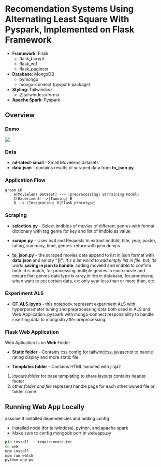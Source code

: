 # Recomendation Systems Using Alternating Least Square With Pyspark, Implemented on Flask Framework

- **Framework**: Flask
    - flask_bcrypt
    - flask_wtf
    - flask_paginate
- **Database**: MongoDB
    - pymongo
    - mongo-connect (pyspark package)
- **Styling**: Tailwindcss
    - @tailwindcss/forms
- **Apache Spark**: Pyspark

## Overview
### Demo
![](https://github.com/inurhuda00/flask-als/blob/main/demo.gif)

### Data

* **ml-latest-small** - Small Movielens datasets
* **data.json** - contains results of scraped data from **to_json.py**

### Application Flow 
```mermaid
graph LR
    A[Movielens Dataset] --> |preprocessing| B(Training Model)
    C[Experiment]-->|Tunning| B 
    B --> |Integration| D[Flask prototype]
```

### Scraping 

* __selection.py__ - Select imdbIds of movies of different genres with format dictionary with tag genre for key and list of imdbId as value

* __scrape.py__ - Uses bs4 and Requests to extract imdbId, title, year, poster, rating, summary, time, genres. return with json dumps

* **to_json.py** - the scraped movies data append to list in json format with **data.json** and empty **"[]"**. _It's a bit weird to add empty list in file. but, its work!_
 __saving in json to handle__: adding movieId and imdbId to confirm both id is match, for processing multiple genres in each movie and ensure that genres data type is array,m l/m in database, for processing when want to put certain data, ex: only year less than or more than, etc.

### Experiment ALS
* **CF_ALS.ipynb** - this notebook represent experiment ALS with hyperparameter tuning and preprocessing data both used in ALS and Web Application. pyspark with mongo-connect responsibility to handle inserting data to mongodb after preprocessing. 

### Flask Web Application
Web Aplication is on **Web** Folder

* **Static folder** - Contains css config for tailwindcss, javascript to handle rating display and more static file.

* **Templates folder** - Contains HTML handled with jinja2
1. _layouts folder_  for base templating to share layouts contains header, footer
2. _other folder and file_ represent handle page for each other owned file or folder name.

## Running Web App Locally

assume if installed dependencies and adding config
- installed node (for tailwindcss), python, and apache spark
- Make sure to config mongodb port in web/app.py

```bash
pip install -r requirements.txt
cd web
npm install 
npm run watch
python app.py 
```

